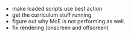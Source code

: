 * make loaded scripts use best action
* get the curriculum stuff running
* figure out why MoE is not performing as well.
* fix rendering (onscreen and offscreen)